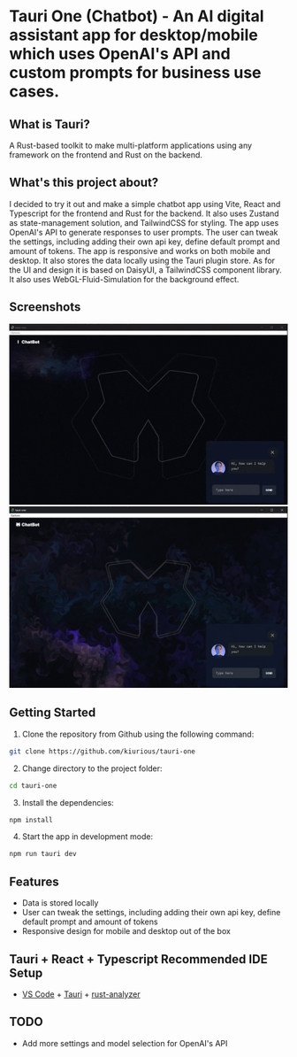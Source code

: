 # Tauri One (Chatbot) - An AI digital assistant app for desktop/mobile which uses OpenAI's API and custom prompts for business use cases.

## What is Tauri?

A Rust-based toolkit to make multi-platform applications using any framework on the frontend and Rust on the backend.

## What's this project about?

I decided to try it out and make a simple chatbot app using Vite, React and Typescript for the frontend and Rust for the backend. It also uses Zustand as state-management solution, and TailwindCSS for styling. The app uses OpenAI's API to generate responses to user prompts. The user can tweak the settings, including adding their own api key, define default prompt and amount of tokens. The app is responsive and works on both mobile and desktop. It also stores the data locally using the Tauri plugin store. As for the UI and design it is based on DaisyUI, a TailwindCSS component library. It also uses WebGL-Fluid-Simulation for the background effect.

## Screenshots

![](/public/demogif.gif)
![](/public/screenshot.png)

## Getting Started

1. Clone the repository from Github using the following command:

```bash
git clone https://github.com/kiurious/tauri-one
```

2. Change directory to the project folder:

```bash
cd tauri-one
```

3. Install the dependencies:

```bash
npm install
```

4. Start the app in development mode:

```bash
npm run tauri dev
```

## Features

- Data is stored locally
- User can tweak the settings, including adding their own api key, define default prompt and amount of tokens
- Responsive design for mobile and desktop out of the box

## Tauri + React + Typescript Recommended IDE Setup

- [VS Code](https://code.visualstudio.com/) + [Tauri](https://marketplace.visualstudio.com/items?itemName=tauri-apps.tauri-vscode) + [rust-analyzer](https://marketplace.visualstudio.com/items?itemName=rust-lang.rust-analyzer)

## TODO

- Add more settings and model selection for OpenAI's API

